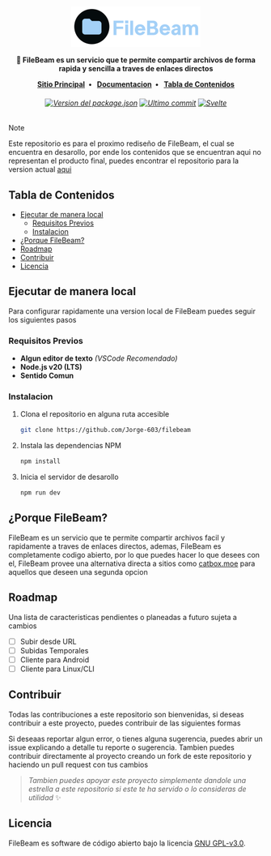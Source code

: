 <br />
<div align="center">
  <a href="https://github.com/Jorge-603/filebeam">
    <img src=".github/assets/logo_alt.png" alt="Logo de FileBeam" height="80">
  </a>

  
  <p align="center">
  <strong>
  📁 FileBeam es un servicio que te permite compartir archivos de forma rapida y sencilla a traves de enlaces directos
  </strong>
  <div>
  </div>
  </p>
    <div>
  <strong>
  <a href="https://filebeam.xyz">Sitio Principal</a> • 
  <a href="https://docs.filebeam.xyz">Documentacion</a> • 
  <a href="#-tabla-de-contenidos">Tabla de Contenidos</a>
  </strong>
  <h6>
  <a href="https://github.com/Jorge-603/filebeam/"><img alt="Version del package.json" src="https://img.shields.io/github/package-json/v/Jorge-603/filebeam?style=flat-square"></a>
  <a href="https://github.com/Jorge-603/filebeam/commits/main/"><img alt="Ultimo commit" src="https://img.shields.io/github/last-commit/Jorge-603/filebeam?style=flat-square"></a>
  <a href="https://svelte.dev/"><img alt="Svelte" src="https://img.shields.io/badge/svelte-FF3E00?style=flat-square&logo=svelte&logoColor=white"></a>
  </div>
</div>

> [!NOTE]
> Este repositorio es para el proximo rediseño de FileBeam, el cual se encuentra en desarollo, por ende los contenidos que se encuentran aqui no representan el producto final, puedes encontrar el repositorio para la version actual [aqui](https://github.com/xXJorge603Xx/filebeam-laravel)

<!-- omit from toc -->
## Tabla de Contenidos

* [Ejecutar de manera local](#ejecutar-de-manera-local)
  * [Requisitos Previos](#requisitos-previos)
  * [Instalacion](#instalacion)
* [¿Porque FileBeam?](#porque-filebeam)
* [Roadmap](#roadmap)
* [Contribuir](#contribuir)
* [Licencia](#licencia)



## Ejecutar de manera local

Para configurar rapidamente una version local de FileBeam puedes seguir los siguientes pasos

### Requisitos Previos

* **Algun editor de texto** *(VSCode Recomendado)*
* **Node.js v20 (LTS)**
* **Sentido Comun**

### Instalacion

1. Clona el repositorio en alguna ruta accesible
   ```sh
   git clone https://github.com/Jorge-603/filebeam
   ```
2. Instala las dependencias NPM
   ```sh
   npm install
   ```
3. Inicia el servidor de desarollo
   ```sh
   npm run dev
   ```

## ¿Porque FileBeam?

FileBeam es un servicio que te permite compartir archivos facil y rapidamente a traves de enlaces directos, ademas, FileBeam es completamente codigo abierto, por lo que puedes hacer lo que desees con el, FileBeam provee una alternativa directa a sitios como [catbox.moe](https://catbox.moe) para aquellos que deseen una segunda opcion

## Roadmap

Una lista de caracteristicas pendientes o planeadas a futuro sujeta a cambios

- [ ] Subir desde URL
- [ ] Subidas Temporales
- [ ] Cliente para Android
- [ ] Cliente para Linux/CLI

## Contribuir

Todas las contribuciones a este repositorio son bienvenidas, si deseas contribuir a este proyecto, puedes contribuir de las siguientes formas

Si deseaas reportar algun error, o tienes alguna sugerencia, puedes abrir un issue explicando a detalle tu reporte o sugerencia. Tambien puedes contribuir directamente al proyecto creando un fork de este repositorio y haciendo un pull request con tus cambios

> *Tambien puedes apoyar este proyecto simplemente dandole una estrella a este repositorio si este te ha servido o lo consideras de utilidad* ✨

## Licencia

FileBeam es software de código abierto bajo la licencia [GNU GPL-v3.0](https://github.com/filebeam/filebeam/blob/main/LICENSE).
